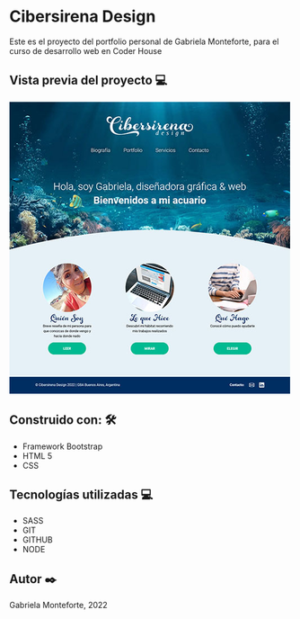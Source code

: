 <h1>Cibersirena Design</h1>
<p>Este es el proyecto del portfolio personal de Gabriela Monteforte, para el curso de desarrollo web en Coder House</p>

<h2>Vista previa del proyecto <g-emoji class="g-emoji" alias="computer" fallback-src="https://github.githubassets.com/images/icons/emoji/unicode/1f4bb.png">💻</g-emoji></h2>
<img src="./cibersirena-design.jpg" alt="preview del sitio web">

<h2>Construido con: <g-emoji class="g-emoji" alias="hammer_and_wrench" fallback-src="https://github.githubassets.com/images/icons/emoji/unicode/1f6e0.png">🛠️</g-emoji></h2>
<ul>
    <li>Framework Bootstrap</li>
    <li>HTML 5</li>
    <li>CSS</li>
</ul>

<h2>Tecnologías utilizadas <g-emoji class="g-emoji" alias="computer" fallback-src="https://github.githubassets.com/images/icons/emoji/unicode/1f4bb.png">💻</g-emoji></h2>
<ul>
    <li>SASS</li>
    <li>GIT</li>
    <li>GITHUB</li>
    <li>NODE</li>
</ul>

<h2>Autor <g-emoji class="g-emoji" alias="black_nib" fallback-src="https://github.githubassets.com/images/icons/emoji/unicode/2712.png">✒️</g-emoji></h2>
<p>Gabriela Monteforte, 2022</p>